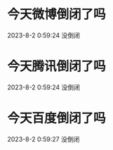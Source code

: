 # 今天微博倒闭了吗

2023-8-2 0:59:24 没倒闭

# 今天腾讯倒闭了吗

2023-8-2 0:59:24 没倒闭

# 今天百度倒闭了吗

2023-8-2 0:59:27 没倒闭

